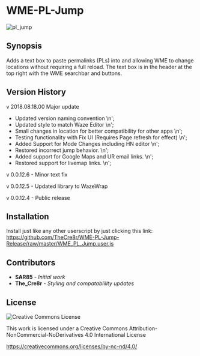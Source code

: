 
# WME-PL-Jump
![pl_jump](https://cloud.githubusercontent.com/assets/6027150/19580536/d629a97e-96f4-11e6-904c-383fc60b3bf0.png)

## Synopsis

Adds a text box to paste permalinks (PLs) into and allowing WME to change locations without requiring a full reload.  The text box is in the header at the top right with the WME searchbar and buttons.

## Version History
v 2018.08.18.00 Major update
- Updated version naming convention \n';
- Updated style to match Waze Editor \n';
- Small changes in location for better compatibility for other apps \n';
- Testing functionality with Fix UI (Requires Page refresh for effect) \n';
- Added Support for Mode Changes including HN editor \n';
- Restored incorrect jump behavior. \n';
- Added support for Google Maps and UR email links. \n';
- Restored support for livemap links. \n';


v 0.0.12.6 - Minor text fix

v 0.0.12.5 - Updated library to WazeWrap

v 0.0.12.4 - Public release

## Installation

Install just like any other userscript by just clicking this link:
https://github.com/TheCre8r/WME-PL-Jump-Release/raw/master/WME_PL_Jump.user.js

## Contributors

* **SAR85** - *Initial work*
* **The_Cre8r** - *Styling and compatablility updates*

## License

![Creative Commons License](https://i.creativecommons.org/l/by-nc-nd/4.0/88x31.png)

This work is licensed under a Creative Commons Attribution-NonCommercial-NoDerivatives 4.0 International License

https://creativecommons.org/licenses/by-nc-nd/4.0/
